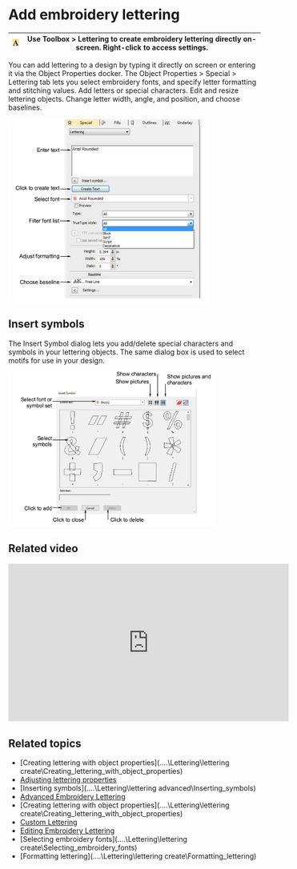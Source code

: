 # Add embroidery lettering

| ![Lettering.png](assets/Lettering.png) | Use Toolbox > Lettering to create embroidery lettering directly on-screen. Right-click to access settings. |
| -------------------------------------- | ---------------------------------------------------------------------------------------------------------- |

You can add lettering to a design by typing it directly on screen or entering it via the Object Properties docker. The Object Properties > Special > Lettering tab lets you select embroidery fonts, and specify letter formatting and stitching values. Add letters or special characters. Edit and resize lettering objects. Change letter width, angle, and position, and choose baselines.

![summary_-_special00004.png](assets/summary_-_special00004.png)

## Insert symbols

The Insert Symbol dialog lets you add/delete special characters and symbols in your lettering objects. The same dialog box is used to select motifs for use in your design.

![InsertSymbol.png](assets/InsertSymbol.png)

## Related video

<iframe src="https://www.youtube.com/embed/ntNNpkf1LfM" frameborder="0" 
		 allow="accelerometer; autoplay; encrypted-media; gyroscope; picture-in-picture" 
		 allowfullscreen="" style="width: 560px; height: 315px;">

</iframe>

## Related topics

- [Creating lettering with object properties](..\..\Lettering\lettering create\Creating_lettering_with_object_properties)
- [Adjusting lettering properties](../../Lettering/lettering_create/Adjusting_lettering_properties)
- [Inserting symbols](..\..\Lettering\lettering advanced\Inserting_symbols)
- [Advanced Embroidery Lettering](../../Lettering/lettering_advanced/Advanced_Embroidery_Lettering)
- [Creating lettering with object properties](..\..\Lettering\lettering create\Creating_lettering_with_object_properties)
- [Custom Lettering](../../Lettering/lettering_custom/Custom_Lettering)
- [Editing Embroidery Lettering](../../Lettering/lettering_edit/Editing_Embroidery_Lettering)
- [Selecting embroidery fonts](..\..\Lettering\lettering create\Selecting_embroidery_fonts)
- [Formatting lettering](..\..\Lettering\lettering create\Formatting_lettering)
